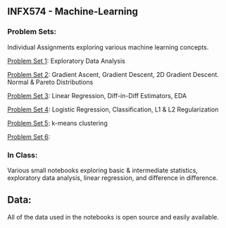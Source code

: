 ## INFX574 - Machine-Learning

### Problem Sets: 
Individual Assignments exploring various machine learning concepts.

[Problem Set 1](https://github.com/axelnine/INFX-574-Machine-Learning/tree/master/Problem%20Sets/Problem%20Set%201): Exploratory Data Analysis

[Problem Set 2](https://github.com/axelnine/INFX-574-Machine-Learning/tree/master/Problem%20Sets/Problem%20Set%202): 
Gradient Ascent, Gradient Descent, 2D Gradient Descent. Normal & Pareto Distributions

[Problem Set 3](https://github.com/axelnine/INFX-574-Machine-Learning/tree/master/Problem%20Sets/Problem%20Set%203): Linear Regression, Diff-in-Diff Estimators, EDA

[Problem Set 4](https://github.com/axelnine/INFX-574-Machine-Learning/tree/master/Problem%20Sets/Problem%20Set%204): Logistic Regression, Classification, L1 & L2 Regularization

[Problem Set 5](https://github.com/axelnine/INFX-574-Machine-Learning/tree/master/Problem%20Sets/Problem%20Set%205): k-means clustering

[Problem Set 6](https://github.com/axelnine/INFX-574-Machine-Learning/tree/master/Problem%20Sets/Problem%20Set%206):

### In Class:
Various small notebooks exploring basic & intermediate statistics, exploratory data analysis, linear regression, and difference in difference.

## Data:

All of the data used in the notebooks is open source and easily available.

